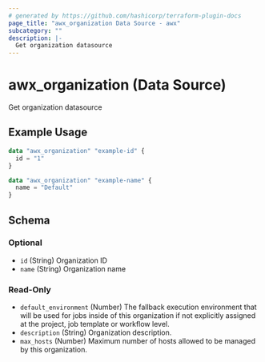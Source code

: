 ```yaml
---
# generated by https://github.com/hashicorp/terraform-plugin-docs
page_title: "awx_organization Data Source - awx"
subcategory: ""
description: |-
  Get organization datasource
---
```


# awx_organization (Data Source)

Get organization datasource

## Example Usage

```terraform
data "awx_organization" "example-id" {
  id = "1"
}

data "awx_organization" "example-name" {
  name = "Default"
}
```

<!-- schema generated by tfplugindocs -->
## Schema

### Optional

- `id` (String) Organization ID
- `name` (String) Organization name

### Read-Only

- `default_environment` (Number) The fallback execution environment that will be used for jobs inside of this organization if not explicitly assigned at the project, job template or workflow level.
- `description` (String) Organization description.
- `max_hosts` (Number) Maximum number of hosts allowed to be managed by this organization.
